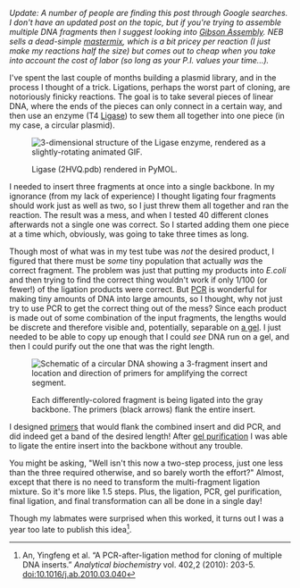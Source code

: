 _Update: A number of people are finding this post through Google searches. I don't have an updated post on the topic, but if you're trying to assemble multiple DNA fragments then I suggest looking into [Gibson Assembly](https://en.wikipedia.org/wiki/Gibson_assembly). NEB sells a dead-simple [mastermix](https://www.neb.com/products/e2611-gibson-assembly-master-mix), which is a bit pricey per reaction (I just make my reactions half the size) but comes out to cheap when you take into account the cost of labor (so long as your P.I. values your time...)._

I've spent the last couple of months building a plasmid library, and in the process I thought of a trick. Ligations, perhaps the worst part of cloning, are notoriously finicky reactions. The goal is to take several pieces of linear DNA, where the ends of the pieces can only connect in a certain way, and then use an enzyme (T4 [Ligase](https://en.wikipedia.org/wiki/DNA_ligase)) to sew them all together into one piece (in my case, a circular plasmid).

<figure>

![3-dimensional structure of the Ligase enzyme, rendered as a slightly-rotating animated GIF.](https://adamcoster.files.wordpress.com/2011/07/ligase.gif?w=300)

<figcaption>

Ligase (2HVQ.pdb) rendered in PyMOL.

</figcaption>

</figure>

I needed to insert three fragments at once into a single backbone. In my ignorance (from my lack of experience) I thought ligating four fragments should work just as well as two, so I just threw them all together and ran the reaction. The result was a mess, and when I tested 40 different clones afterwards not a single one was correct. So I started adding them one piece at a time which, obviously, was going to take three times as long.

Though most of what was in my test tube was _not_ the desired product, I figured that there must be _some_ tiny population that actually _was_ the correct fragment. The problem was just that putting my products into _E.coli_ and then trying to find the correct thing wouldn't work if only 1/100 (or fewer!) of the ligation products were correct. But [PCR](https://en.wikipedia.org/wiki/Polymerase_chain_reaction) is wonderful for making tiny amounts of DNA into large amounts, so I thought, why not just try to use PCR to get the correct thing out of the mess? Since each product is made out of some combination of the input fragments, the lengths would be discrete and therefore visible and, potentially, separable on [a gel](https://en.wikipedia.org/wiki/Gel_electrophoresis). I just needed to be able to copy up enough that I could _see_ DNA run on a gel, and then I could purify out the one that was the right length.

<figure>

![Schematic of a circular DNA showing a 3-fragment insert and location and direction of primers for amplifying the correct segment.](https://lh4.googleusercontent.com/-uQmvfz2DOIk/ThuwYacrjoI/AAAAAAAAAJ4/BMac-vSS_n0/text4985.png 'PCR after ligation')

<figcaption>

Each differently-colored fragment is being ligated into the gray backbone. The primers (black arrows) flank the entire insert.

</figcaption>

</figure>

I designed [primers](<https://en.wikipedia.org/wiki/Primer_(molecular_biology)>) that would flank the combined insert and did PCR, and did indeed get a band of the desired length! After [gel purification](https://en.wikipedia.org/wiki/Gel_extraction) I was able to ligate the entire insert into the backbone without any trouble.

You might be asking, "Well isn't this now a two-step process, just one less than the three required otherwise, and so barely worth the effort?" Almost, except that there is no need to transform the multi-fragment ligation mixture. So it's more like 1.5 steps. Plus, the ligation, PCR, gel purification, final ligation, and final transformation can all be done in a single day!

Though my labmates were surprised when this worked, it turns out I was a year too late to publish this idea[^1].

[^1]: An, Yingfeng et al. “A PCR-after-ligation method for cloning of multiple DNA inserts.” _Analytical biochemistry_ vol. 402,2 (2010): 203-5. [doi:10.1016/j.ab.2010.03.040](https://www.sciencedirect.com/science/article/abs/pii/S0003269710002198)
